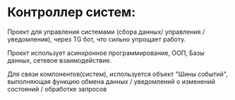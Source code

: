 # Контроллер систем:

Проект для управления системами (сбора данных/ управления / уведомления), через TG бот, что сильно упрощает работу.

Проект использует асинхронное программирование, ООП, Базы данных, сетевое взаимодействие.

Для связи компонентов(систем), используется объект "Шины событий", выполняющая функцию обмена данных / уведомлений о изменений состояний / обработке запросов
